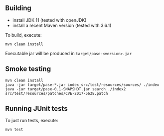 ## Building
 - install JDK 11 (tested with openJDK)
 - install a recent Maven version (tested with 3.6.1)

To build, execute:
```
mvn clean install
```

Executable jar will be produced in `target/pase-<version>.jar`

## Smoke testing

```
mvn clean install
java -jar target/pase-*.jar index src/test/resources/sources/ ./index
java -jar target/pase-0.1-SNAPSHOT.jar search ./index2 src/test/resources/patches/CVE-2017-5638.patch
```

## Running JUnit tests

To just run tests, execute:
```
mvn test
```

